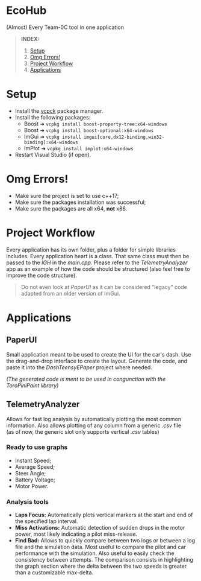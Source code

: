 # EcoHub
(Almost) Every Team-0C tool in one application
> **INDEX:**
> 1. [Setup](https://github.com/TeamZeroC/EcoHub#setup)
> 2. [Omg Errors!](https://github.com/TeamZeroC/EcoHub#omg-errors)
> 3. [Project Workflow](https://github.com/TeamZeroC/EcoHub#project-workflow)
> 4. [Applications](https://github.com/TeamZeroC/EcoHub#applications)

# Setup
- Install the [vcpck](https://vcpkg.io/en/) package manager.
- Install the following packages:
  - Boost ➜ ```vcpkg install boost-property-tree:x64-windows``` 
  - Boost ➜ ```vcpkg install boost-optional:x64-windows```
  - ImGui ➜ ```vcpkg install imgui[core,dx12-binding,win32-binding]:x64-windows```
  - ImPlot ➜ ```vcpkg install implot:x64-windows```
- Restart Visual Studio (if open).

# Omg Errors!
- Make sure the project is set to use c++17;
- Make sure the packages installation was successful;
- Make sure the packages are all x64, **not** x86.

# Project Workflow
Every application has its own folder, plus a folder for simple libraries includes.
Every application heart is a class. That same class must then be passed to the *IGH* in the *main.cpp*.
Please refer to the *TelemetryAnalyzer* app as an example of how the code should be structured (also feel free to improve the code structure).
> Do not even look at *PaperUI* as it can be considered "legacy" code adapted from an older version of ImGui.

# Applications
## PaperUI
Small application meant to be used to create the UI for the car's dash.
Use the drag-and-drop interface to create the layout. Generate the code, and paste it into the *DashTeensyEPaper* project where needed.

*(The generated code is ment to be used in congunction with the ToroPiniPaint library)*
## TelemetryAnalyzer
Allows for fast log analysis by automatically plotting the most common information. Also allows plotting of any column from a generic *.csv* file <br /> (as of now, the generic slot only supports vertical *.csv* tables)
### Ready to use graphs
- Instant Speed;
- Average Speed;
- Steer Angle;
- Battery Voltage;
- Motor Power.
### Analysis tools
- **Laps Focus:** Automatically plots vertical markers at the start and end of the specified lap interval.
- **Miss Activations:** Automatic detection of sudden drops in the motor power, most likely indicating a pilot miss-release.
- **Find Bad:** Allows to quickly compare between two logs or between a log file and the simulation data. Most useful to compare the pilot and car performance with the simulation. Also useful to easily check the consistency between attempts.
The comparison consists in highlighting the graph section where the delta between the two speeds is greater than a customizable max-delta.
